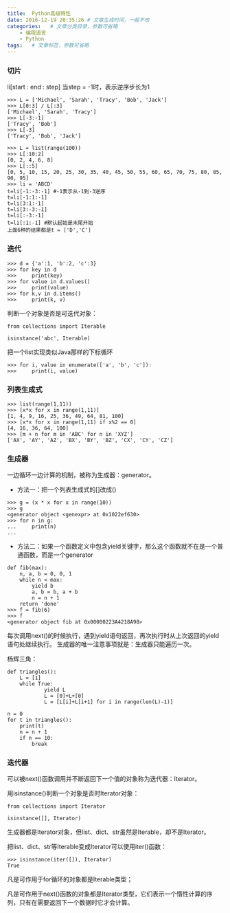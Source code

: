 ```yaml
---
title:  Python高级特性
date: 2016-12-19 20:35:26 # 文章生成时间，一般不改
categories:   # 文章分类目录，参数可省略
    - 编程语言
    - Python
tags:   # 文章标签，参数可省略
---
```

### 切片
li[start : end : step]
当step = -1时，表示逆序步长为1
```
>>> L = ['Michael', 'Sarah', 'Tracy', 'Bob', 'Jack']
>>> L[0:3] / L[:3]
['Michael', 'Sarah', 'Tracy']
>>> L[-3:-1]
['Tracy', 'Bob']
>>> L[-3]
['Tracy', 'Bob', 'Jack']

>>> L = list(range(100))
>>> L[:10:2]
[0, 2, 4, 6, 8]
>>> L[::5]
[0, 5, 10, 15, 20, 25, 30, 35, 40, 45, 50, 55, 60, 65, 70, 75, 80, 85, 90, 95]
>>> li = 'ABCD'
t=li[-1:-3:-1] #-1表示从-1到-3逆序
t=li[-1:1:-1]
t=li[3:1:-1]
t=li[3:-3:-1]
t=li[:-3:-1]
t=li[:1:-1] #默认起始是末尾开始
上面6种的结果都是t = ['D','C']
```

### 迭代
```
>>> d = {'a':1, 'b':2, 'c':3}
>>> for key in d
>>> 	print(key)
>>> for value in d.values()
>>> 	print(value)
>>> for k,v in d.items()
>>> 	print(k, v)
```
判断一个对象是否是可迭代对象：
```
from collections import Iterable

isinstance('abc', Iterable)
```
把一个list实现类似Java那样的下标循环
```
>>> for i, value in enumerate(['a', 'b', 'c']):
>>> 	print(i, value)
```

### 列表生成式
```
>>> list(range(1,11))
>>> [x*x for x in range(1,11)]
[1, 4, 9, 16, 25, 36, 49, 64, 81, 100]
>>> [x*x for x in range(1,11) if x%2 == 0]
[4, 16, 36, 64, 100]
>>> [m + n for m in 'ABC' for n in 'XYZ']
['AX', 'AY', 'AZ', 'BX', 'BY', 'BZ', 'CX', 'CY', 'CZ']
```

### 生成器
一边循环一边计算的机制，被称为生成器：generator。
* 方法一：把一个列表生成式的[]改成()

```
>>> g = (x * x for x in range(10))
>>> g
<generator object <genexpr> at 0x1022ef630>
>>> for n in g:
...     print(n)
...
```

* 方法二：如果一个函数定义中包含yield关键字，那么这个函数就不在是一个普通函数，而是一个generator

```
def fib(max):
    n, a, b = 0, 0, 1
    while n < max:
        yield b
        a, b = b, a + b
        n = n + 1
    return 'done'
>>> f = fib(6)
>>> f
<generator object fib at 0x00000223A4218A98>
```
每次调用next()的时候执行，遇到yield语句返回，再次执行时从上次返回的yield语句处继续执行。
生成器的唯一注意事项就是：生成器只能遍历一次。

杨辉三角：
```
def triangles():
    L = [1]
    while True:
    		yield L
            L = [0]+L+[0]
            L = [L[i]+L[i+1] for i in range(len(L)-1)]

n = 0
for t in triangles():
    print(t)
    n = n + 1
    if n == 10:
        break
```

### 迭代器
可以被next()函数调用并不断返回下一个值的对象称为迭代器：Iterator。

用isinstance()判断一个对象是否时Iterator对象：
```
from collections import Iterator

isinstance([], Iterator)
```
生成器都是Iterator对象，但list、dict、str虽然是Iterable，却不是Iterator。

把list、dict、str等Iterable变成Iterator可以使用iter()函数：
```
>>> isinstance(iter([]), Iterator)
True
```
凡是可作用于for循环的对象都是Iterable类型；

凡是可作用于next()函数的对象都是Iterator类型，它们表示一个惰性计算的序列，只有在需要返回下一个数据时它才会计算。



























